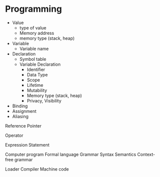# Programming


- Value
  - type of value
  - Memory address
  - memory type (stack, heap)
- Variable
  - Variable name
- Declaration
  - Symbol table
  - Variable Declaration
    - Identifier
    - Data Type
    - Scope
    - Lifetime
    - Mutability
    - Memory type (stack, heap)
    - Privacy, Visibility
- Binding
- Assignment
- Aliasing




Reference
Pointer

Operator

Expression
Statement




Computer program
Formal language
Grammar
Syntax
Semantics
Context-free grammar

Loader
Compiler
Machine code
